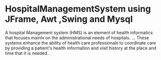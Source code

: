 # HospitalManagementSystem using JFrame, Awt ,Swing and Mysql
A hospital Management system (HMS) is an element of health informatics that focuses mainlv on the administrational needs of hospitals. ... These systems enhance the ability of health care professionals to coordinate care by providing a patient's health information and visit history at the place and time that it is needed..
